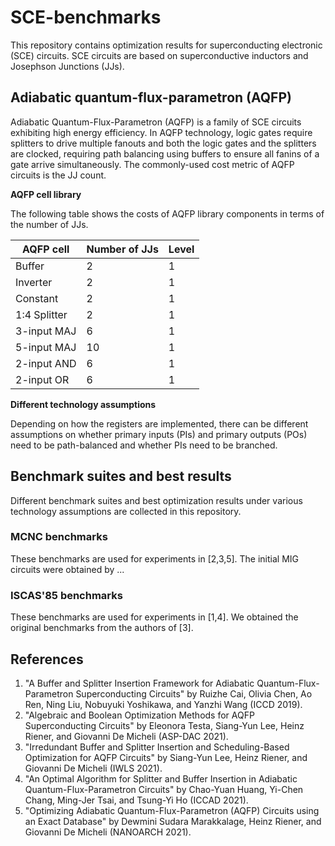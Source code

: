 # SCE-benchmarks
This repository contains optimization results for superconducting electronic (SCE) circuits. SCE circuits are based on superconductive inductors and Josephson Junctions (JJs). 


## Adiabatic quantum-flux-parametron (AQFP)
Adiabatic Quantum-Flux-Parametron (AQFP) is a family of SCE circuits exhibiting high energy efficiency. In AQFP technology, logic gates require splitters to drive multiple fanouts and both the logic gates and the splitters are clocked, requiring path balancing using buffers to ensure all fanins of a gate arrive simultaneously. The commonly-used cost metric of AQFP circuits is the JJ count.

**AQFP cell library**

The following table shows the costs of AQFP library components in terms of the number of JJs. 

| AQFP cell | Number of JJs | Level |
| ------------- | ------------- | ------------- |
Buffer | 2 | 1 |
Inverter | 2 | 1 |
Constant | 2 | 1 | 
1:4 Splitter | 2 | 1 |
3-input MAJ | 6 | 1 |
5-input MAJ | 10 | 1 |
2-input AND | 6 | 1 |
2-input OR  | 6 | 1 |

**Different technology assumptions**

Depending on how the registers are implemented, there can be different assumptions on whether primary inputs (PIs) and primary outputs (POs) need to be path-balanced and whether PIs need to be branched.

## Benchmark suites and best results
Different benchmark suites and best optimization results under various technology assumptions are collected in this repository.

### MCNC benchmarks
These benchmarks are used for experiments in [2,3,5]. The initial MIG circuits were obtained by ...

### ISCAS'85 benchmarks
These benchmarks are used for experiments in [1,4]. We obtained the original benchmarks from the authors of [3].

## References
1. "A Buffer and Splitter Insertion Framework for Adiabatic Quantum-Flux-Parametron Superconducting Circuits" by Ruizhe Cai, Olivia Chen, Ao Ren, Ning Liu, Nobuyuki Yoshikawa, and Yanzhi Wang (ICCD 2019).
1. "Algebraic and Boolean Optimization Methods for AQFP Superconducting Circuits" by Eleonora Testa, Siang-Yun Lee, Heinz Riener, and Giovanni De Micheli (ASP-DAC 2021). 
1. "Irredundant Buffer and Splitter Insertion and Scheduling-Based Optimization for AQFP Circuits" by Siang-Yun Lee, Heinz Riener, and Giovanni De Micheli (IWLS 2021).
1. "An Optimal Algorithm for Splitter and Buffer Insertion in Adiabatic Quantum-Flux-Parametron Circuits" by Chao-Yuan Huang, Yi-Chen Chang, Ming-Jer Tsai, and Tsung-Yi Ho (ICCAD 2021).
1. "Optimizing Adiabatic Quantum-Flux-Parametron (AQFP) Circuits using an Exact Database" by Dewmini Sudara Marakkalage, Heinz Riener, and Giovanni De Micheli (NANOARCH 2021).

